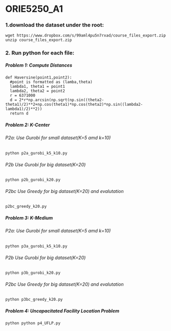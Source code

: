 # ORIE5250_A1
### 1.download the dataset under the root:
```
wget https://www.dropbox.com/s/99aml4pu5n7rxad/course_files_export.zip
unzip course_files_export.zip
```
### 2. Run python for each file:
##### Problem 1: Compute Distances
```
def Haversine(point1,point2):
  #point is formatted as (lamba,theta)
  lambda1, theta1 = point1
  lambda2, theta2 = point2
  r = 6371000
  d = 2*r*np.arcsin(np.sqrt(np.sin((theta2-theta1)/2)**2+np.cos(theta1)*np.cos(theta2)*np.sin((lambda2-lambda1)/2)**2))
  return d
```
##### Problem 2: K-Center
###### P2a: Use Gurobi for small dataset(K=5 amd k=10)
```
python p2a_gurobi_k5_k10.py
```
###### P2b Use Gurobi for big dataset(K=20)
```
python p2b_gurobi_k20.py
```
###### P2bc Use Greedy for big dataset(K=20) and evalutation
```
p2bc_greedy_k20.py
```

##### Problem 3: K-Medium
###### P2a: Use Gurobi for small dataset(K=5 amd k=10)
```
python p3a_gurobi_k5_k10.py
```
###### P2b Use Gurobi for big dataset(K=20)
```
python p3b_gurobi_k20.py
```
###### P2bc Use Greedy for big dataset(K=20) and evalutation
```
python p3bc_greedy_k20.py
```

##### Problem 4: Uncapacitated Facility Location Problem
```
python python p4_UFLP.py
```
